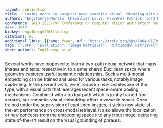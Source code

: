 ```yaml
---
layout: publication
title: 'Finding Beans In Burgers: Deep Semantic-visual Embedding With Localization'
authors: "Engilberge Martin, Chevallier Louis, P\xE9rez Patrick, Cord Matthieu"
conference: 2018 IEEE/CVF Conference on Computer Vision and Pattern Recognition
year: 2018
bibkey: engilberge2018finding
citations: 86
additional_links: [{name: Paper, url: 'https://arxiv.org/abs/1804.01720'}]
tags: ["CVPR", "Evaluation", "Image Retrieval", "Multimodal Retrieval"]
short_authors: Engilberge et al.
---
```

Several works have proposed to learn a two-path neural network that maps
images and texts, respectively, to a same shared Euclidean space where geometry
captures useful semantic relationships. Such a multi-modal embedding can be
trained and used for various tasks, notably image captioning. In the present
work, we introduce a new architecture of this type, with a visual path that
leverages recent space-aware pooling mechanisms. Combined with a textual path
which is jointly trained from scratch, our semantic-visual embedding offers a
versatile model. Once trained under the supervision of captioned images, it
yields new state-of-the-art performance on cross-modal retrieval. It also
allows the localization of new concepts from the embedding space into any input
image, delivering state-of-the-art result on the visual grounding of phrases.